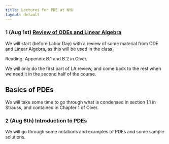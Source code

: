 ```yaml
---
title: Lectures for PDE at NYU
layout: default
---
```


### 1 (Aug 1st) [Review of ODEs and Linear Algebra](Lectures/Lecture_PreReview.pdf)

We will start (before Labor Day) with a review of some material from ODE and Linear Algebra, as this will be used in the class.

Reading: Appendix B.1 and B.2 in Olver.

We will only do the first part of LA review, and come back to the rest when we need it in the second half of the course.

## Basics of PDEs

We will take some time to go through what is condensed in section 1.1 in Strauss, and contained in Chapter 1 of Olver.

### 2 (Aug 6th) [Introduction to PDEs](Lectures/Lecture_Intro.pdf)

We will go through some notations and examples of PDEs and some sample solutions.




